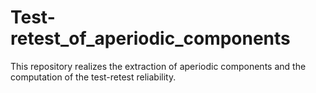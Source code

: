 # Test-retest_of_aperiodic_components
This repository  realizes the extraction of aperiodic components and the computation of the test-retest reliability.
